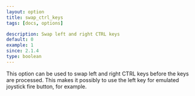 ```yaml
---
layout: option
title: swap_ctrl_keys
tags: [docs, options]

description: Swap left and right CTRL keys
default: 0
example: 1
since: 2.1.4
type: boolean
---
```


This option can be used to swap left and right CTRL keys before the keys
are processed. This makes it possibly to use the left key for emulated
joystick fire button, for example.
